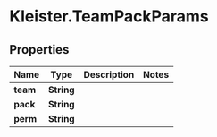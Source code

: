 # Kleister.TeamPackParams

## Properties

Name | Type | Description | Notes
------------ | ------------- | ------------- | -------------
**team** | **String** |  | 
**pack** | **String** |  | 
**perm** | **String** |  | 


